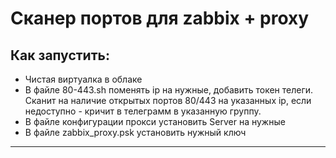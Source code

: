 # Сканер портов для zabbix + proxy

## Как запустить:
 - Чистая виртуалка в облаке
 - В файле 80-443.sh поменять ip на нужные, добавить токен телеги. Сканит на наличие открытых портов 80/443 на указанных ip, если недоступно - кричит в телеграмм в указанную группу.
 - В файле конфигурации прокси установить Server на нужные
 - В файле zabbix_proxy.psk установить нужный ключ

---
